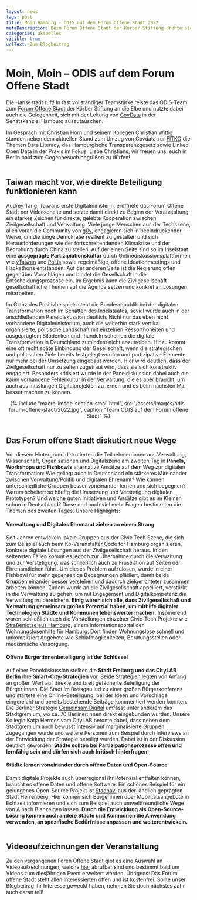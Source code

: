 ```yaml
---
layout: news
tags: post
title: Moin Hamburg - ODIS auf dem Forum Offene Stadt 2022
metaDescription: Beim Forum Offene Stadt der Körber Stiftung drehte sich vergangene Woche alles um offene Daten, Partizipation und Civic Tech. Wir waren dabei und teilen im Blogbeitrag unsere Eindrücke.
categories: aktuelles
visible: true
urlText: Zum Blogbeitrag
---
```


# Moin, Moin – ODIS auf dem Forum Offene Stadt

Die Hansestadt ruft! In fast vollständiger Teamstärke reiste das ODIS-Team zum [Forum Offene Stadt](https://koerber-stiftung.de/projekte/forum-offene-stadt/forum-offene-stadt-2022/) der Körber Stiftung an die Elbe und nutzte dabei auch die Gelegenheit, sich mit der Leitung von [GovData](https://www.govdata.de/) in der Senatskanzlei Hamburg auszutauschen. 

Im Gespräch mit Christian Horn und seinem Kollegen Christian Wittig standen neben dem aktuellen Stand zum Umzug von Govdata zur [FITKO](https://www.fitko.de) die Themen Data Literacy, das Hamburgische Transparenzgesetz sowie Linked Open Data in der Praxis im Fokus. Liebe Christians, wir freuen uns, euch in Berlin bald zum Gegenbesuch begrüßen zu dürfen! 
<br><br>


## Taiwan macht vor, wie direkte Beteiligung funktionieren kann 

Audrey Tang, Taiwans erste Digitalministerin, eröffnete das Forum Offene Stadt per Videoschalte und setzte damit direkt zu Beginn der Veranstaltung ein starkes Zeichen für direkte, gelebte Kooperation zwischen Zivilgesellschaft und Verwaltung. Viele junge Menschen aus der Techszene, allen voran die Community von [g0v](https://g0v.tw), engagieren sich in beeindruckender Weise, um die junge Demokratie resilient zu gestalten und sich Herausforderungen wie der fortschreitendenden Klimakrise und der Bedrohung durch China zu stellen. Auf der einen Seite sind so im Inselstaat eine **ausgeprägte Partizipiationskultur** durch Onlinediskussionsplattformen wie [vTaiwan](https://info.vtaiwan.tw) und [Pol.is](https://pol.is/) sowie regelmäßige, offene Ideationmeetings und Hackathons entstanden. Auf der anderen Seite ist die Regierung offen gegenüber Vorschlägen und bindet die Gesellschaft in die Entscheidungsprozesse ein. Im Ergebnis kann die Zivilgesellschaft gesellschaftliche Themen auf die Agenda setzen und konkret an Lösungen mitarbeiten. 

Im Glanz des Positivbeispiels steht die Bundesrepublik bei der digitalen Transformation noch im Schatten des Inselstaates, soviel wurde auch in der anschließenden Paneldiskussion deutlich. Nicht nur das eben nicht vorhandene Digitalministerium, auch die weiterhin stark vertikal organisierte, politische Landschaft mit einzelnen Ressorthoheiten und ausgeprägtem Silodenken und -handeln scheinen die digitale Transformation in Deutschland zumindest nicht anzutreiben. Hinzu kommt eine oft recht späte Einbindung der Gesellschaft, wenn die strategischen und politischen Ziele bereits festgelegt wurden und partizipative Elemente nur mehr bei der Umsetzung eingebaut werden. Hier wird deutlich, dass der Zivilgesellschaft nur zu selten zugetraut wird, dass sie sich konstruktiv engagiert. Besonders kritisiert wurde in der Paneldiskussion dabei auch die kaum vorhandene Fehlerkultur in der Verwaltung, die es aber braucht, um auch aus misslungen Digitalprojekten zu lernen und es beim nächsten Mal besser machen zu können.

<center>
{% include "macro-image-section-small.html", src:"/assets/images/odis-forum-offene-stadt-2022.jpg", caption:"Team ODIS auf dem Forum offene Stadt" %}
</center>
<br>

## Das Forum offene Stadt diskutiert neue Wege
Vor diesem Hintergrund diskutierten die Teilnehmer:innen aus Verwaltung, Wissenschaft, Organisationen und Digitalszene am zweiten Tag in **Panels, Workshops und Fishbowls** alternative Ansätze auf dem Weg zur digitalen Transformation: Wie gelingt auch in Deutschland ein stärkeres Miteinander zwischen Verwaltung/Politik und digitalen Ehrenamt? Wie können unterschiedliche Gruppen besser voneinander lernen und sich begegnen? Warum scheitert so häufig die Umsetzung und Verstetigung digitaler Prototypen? Und welche guten Initiativen und Ansätze gibt es im Kleinen schon in Deutschland? Diese und noch viel mehr Fragen bestimmten die Themen des zweiten Tages. Unsere Highlights:

#### Verwaltung und Digitales Ehrenamt ziehen an einem Strang
Seit Jahren entwickeln lokale Gruppen aus der Civic Tech Szene, die sich zum Beispiel auch beim Ko-Veranstalter Code for Hamburg organisieren, konkrete digitale Lösungen aus der Zivilgesellschaft heraus. In den seltensten Fällen kommt es jedoch zur Übernahme durch die Verwaltung und zur Verstetigung, was schließlich auch zu Frustration auf Seiten der Ehrenamtlichen führt. Um dieses Problem aufzulösen, wurde in einer Fishbowl für mehr gegenseitige Begegnungen plädiert, damit beide Gruppen einander besser verstehen und dadurch zielgerichteter zusammen arbeiten können. Zudem wurde an die Zivilgesellschaft appelliert, verstärkt in die Verwaltung zu gehen, um mit Engagement und Digitalkompetenz die Verwaltung zu bereichern. **Einig waren sich alle, dass Zivilgesellschaft und Verwaltung gemeinsam großes Potenzial haben, um mithilfe digitaler Technologien Städte und Kommunen lebenswerter machen.** Inspirierend waren schließlich auch die Vorstellungen einzelner Civic-Tech Projekte wie [Straßenlotse aus Hamburg](https://strassenlotse.hamburg), einem Informationsportal der Wohnungslosenhilfe für Hamburg. Dort finden Wohnungslose schnell und unkompliziert Angebote wie Schlafmöglichkeiten, Beratungsstellen oder medizinische Versorgung.


#### Offene Bürger:innenbeteiligung ist der Schlüssel

Auf einer Paneldiskussion stellten die **Stadt Freiburg und das CityLAB Berlin** ihre **Smart-City-Strategien** vor. Beide Strategien legten von Anfang an großen Wert auf direkte und breit gefächerte Beteiligung der Bürger:innen. Die Stadt im Breisgau lud zu einer großen Bürgerkonferenz und startete eine Online-Beteiligung, bei der Ideen und Vorschläge eingereicht und bereits bestehende Beiträge kommentiert werden konnten. Die Berliner Strategie [Gemeinsam Digital](https://gemeinsamdigital.berlin.de/de/) umfasst unter anderem das Stadtgremium, wo ca. 70 Berliner:innen direkt eingebunden wurden. Unsere Kollegin Katja Hermes vom CityLAB betonte dabei, dass neben dem Stadtgremium auch bewusst intensiv auf marginalisierte Gruppen zugegangen wurde und weitere Personen zum Beispiel durch Interviews an der Entwicklung der Strategie beteiligt wurden. Dabei ist in der Diskussion deutlich geworden: **Städte sollten bei Partizipationsprozesse offen und lernfähig sein und dürfen sich auch kritisch hinterfragen.**

#### Städte lernen voneinander durch offene Daten und Open-Source
Damit digitale Projekte auch überregional ihr Potenzial entfalten können, braucht es offene Daten und offene Software. Ein schönes Beispiel für ein gelungenes Open-Source Projekt ist [Stadnavi](https://stadtnavi.de) aus der ländlich geprägten Stadt Herrenberg. Hier können sich Bürgerinnen über Mobilitätsangebote in Echtzeit informieren und sich zum Beispiel auch umweltfreundliche Wege von A nach B anzeigen lassen. **Durch die Entwicklung als Open-Source-Lösung können auch andere Städte und Kommunen die Anwendung verwenden, an spezifische Bedürfnisse anpassen und weiterentwickeln.**
<br><br>

## Videoaufzeichnungen der Veranstaltung
Zu den vergangenen Foren Offene Stadt gibt es eine Auswahl an Videoaufzeichnungen, welche [hier](https://koerber-stiftung.de/projekte/forum-offene-stadt/forum-offene-stadt-rueckblicke/) abrufbar sind und bestimmt bald um Videos zum diesjährigen Event erweitert werden. Übrigens: Das Forum offene Stadt steht allen Interessierten offen und ist kostenfrei. Sollte unser Blogbeitrag Ihr Interesse geweckt haben, nehmen Sie doch nächstes Jahr auch daran teil!